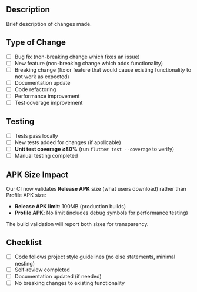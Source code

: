 ## Description
Brief description of changes made.

## Type of Change
- [ ] Bug fix (non-breaking change which fixes an issue)
- [ ] New feature (non-breaking change which adds functionality)
- [ ] Breaking change (fix or feature that would cause existing functionality to not work as expected)
- [ ] Documentation update
- [ ] Code refactoring
- [ ] Performance improvement
- [ ] Test coverage improvement

## Testing
- [ ] Tests pass locally
- [ ] New tests added for changes (if applicable)
- [ ] **Unit test coverage ≥80%** (run `flutter test --coverage` to verify)
- [ ] Manual testing completed

## APK Size Impact
Our CI now validates **Release APK** size (what users download) rather than Profile APK size:
- **Release APK limit**: 100MB (production builds)
- **Profile APK**: No limit (includes debug symbols for performance testing)

The build validation will report both sizes for transparency.

## Checklist
- [ ] Code follows project style guidelines (no else statements, minimal nesting)
- [ ] Self-review completed
- [ ] Documentation updated (if needed)
- [ ] No breaking changes to existing functionality
